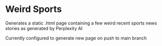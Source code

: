 # Weird Sports
Generates a static .html page containing a few weird recent sports news stories as generated by Perplexity AI

Currently configured to generate new page on push to main branch
